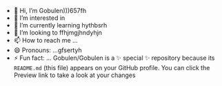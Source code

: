 - 👋 Hi, I’m Gobulen)))657fh
- 👀 I’m interested in 
- 🌱 I’m currently learning hythbsrh
- 💞️ I’m looking to ffhjmgjhndyhjn
- 📫 How to reach me ...
- 😄 Pronouns: ...gfsertyh
- ⚡ Fun fact: ...
Gobulen/Gobulen is a ✨ special ✨ repository because its `README.md` (this file) appears on your GitHub profile.
You can click the Preview link to take a look at your changes
